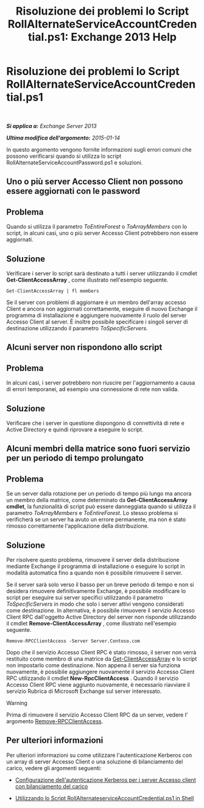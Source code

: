 ﻿---
title: 'Risoluzione dei problemi lo Script RollAlternateServiceAccountCredential.ps1: Exchange 2013 Help'
TOCTitle: Risoluzione dei problemi lo Script RollAlternateServiceAccountCredential.ps1
ms:assetid: 2bbf36d3-eb89-4f92-a8de-259a7cb64d62
ms:mtpsurl: https://technet.microsoft.com/it-it/library/Ff808310(v=EXCHG.150)
ms:contentKeyID: 63913431
ms.date: 05/22/2018
mtps_version: v=EXCHG.150
ms.translationtype: MT
---

# Risoluzione dei problemi lo Script RollAlternateServiceAccountCredential.ps1

 

_**Si applica a:** Exchange Server 2013_

_**Ultima modifica dell'argomento:** 2015-01-14_

In questo argomento vengono fornite informazioni sugli errori comuni che possono verificarsi quando si utilizza lo script RollAlternateServiceAccountPassword.ps1 e soluzioni.

## Uno o più server Accesso Client non possono essere aggiornati con le password

## Problema

Quando si utilizza il parametro *ToEntireForest* o *ToArrayMembers* con lo script, in alcuni casi, uno o più server Accesso Client potrebbero non essere aggiornati.

## Soluzione

Verificare i server lo script sarà destinato a tutti i server utilizzando il cmdlet **Get-ClientAccessArray** , come illustrato nell'esempio seguente.

    Get-ClientAccessArray | fl members

Se il server con problemi di aggiornare è un membro dell'array accesso Client e ancora non aggiornati correttamente, eseguire di nuovo Exchange il programma di installazione e aggiungere nuovamente il ruolo del server Accesso Client al server. È inoltre possibile specificare i singoli server di destinazione utilizzando il parametro *ToSpecificServers*.

## Alcuni server non rispondono allo script

## Problema

In alcuni casi, i server potrebbero non riuscire per l'aggiornamento a causa di errori temporanei, ad esempio una connessione di rete non valida.

## Soluzione

Verificare che i server in questione dispongono di connettività di rete e Active Directory e quindi riprovare a eseguire lo script.

## Alcuni membri della matrice sono fuori servizio per un periodo di tempo prolungato

## Problema

Se un server dalla rotazione per un periodo di tempo più lungo ma ancora un membro della matrice, come determinato da **Get-ClientAccessArray cmdlet**, la funzionalità di script può essere danneggiata quando si utilizza il parametro *ToArrayMembers* e *ToEntireForest*. Lo stesso problema si verificherà se un server ha avuto un errore permanente, ma non è stato rimosso correttamente l'applicazione della distribuzione.

## Soluzione

Per risolvere questo problema, rimuovere il server della distribuzione mediante Exchange il programma di installazione o eseguire lo script in modalità automatica fino a quando non è possibile rimuovere il server.

Se il server sarà solo verso il basso per un breve periodo di tempo e non si desidera rimuovere definitivamente Exchange, è possibile modificare lo script per eseguire sui server specifici utilizzando il parametro *ToSpecificServers* in modo che solo i server attivi vengono considerati come destinazione. In alternativa, è possibile rimuovere il servizio Accesso Client RPC dall'oggetto Active Directory del server non risponde utilizzando il cmdlet **Remove-ClientAccessArray** , come illustrato nell'esempio seguente.

    Remove-RPCClientAccess -Server Server.Contoso.com

Dopo che il servizio Accesso Client RPC è stato rimosso, il server non verrà restituito come membro di una matrice da [Get-ClientAccessArray](https://technet.microsoft.com/it-it/library/dd297976\(v=exchg.150\)) e lo script non impostarlo come destinazione. Non appena il server sia funziona nuovamente, è possibile aggiungere nuovamente il servizio Accesso Client RPC utilizzando il cmdlet **New-RpcClientAccess** . Quando il servizio Accesso Client RPC viene aggiunto nuovamente, è necessario riavviare il servizio Rubrica di Microsoft Exchange sul server interessato.


> [!WARNING]
> Prima di rimuovere il servizio Accesso Client RPC da un server, vedere l' argomento <A href="https://technet.microsoft.com/it-it/library/dd298151(v=exchg.150)">Remove-RPCClientAccess</A>.



## Per ulteriori informazioni

Per ulteriori informazioni su come utilizzare l'autenticazione Kerberos con un array di server Accesso Client o una soluzione di bilanciamento del carico, vedere gli argomenti seguenti:

  - [Configurazione dell'autenticazione Kerberos per i server Accesso client con bilanciamento del carico](configuring-kerberos-authentication-for-load-balanced-client-access-servers-exchange-2013-help.md)

  - [Utilizzando lo Script RollAlternateserviceAccountCredential.ps1 in Shell](using-the-rollalternateserviceaccountcredential-ps1-script-in-the-shell-exchange-2013-help.md)

